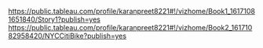 https://public.tableau.com/profile/karanpreet8221#!/vizhome/Book1_16171081651840/Story1?publish=yes
https://public.tableau.com/profile/karanpreet8221#!/vizhome/Book2_16171082958420/NYCCitiBike?publish=yes
